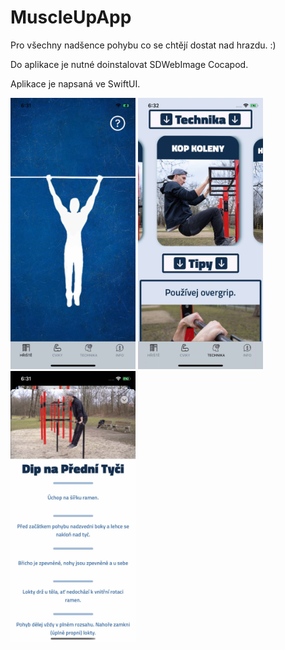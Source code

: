 # MuscleUpApp

Pro všechny nadšence pohybu co se chtějí dostat nad hrazdu. :)

Do aplikace je nutné doinstalovat SDWebImage Cocapod.

Aplikace je napsaná ve SwiftUI.

<p float="left">
<img src="image1.jpg" alt="preview1" width="200">
<img src="image2.jpg" alt="preview2" width="200">
<img src="image3.jpg" alt="preview3" width="200">
</p>
